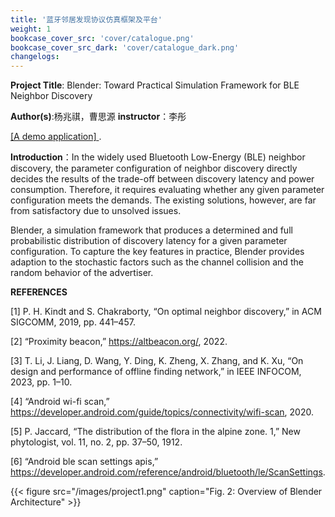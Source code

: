 ```yaml
---
title: '蓝牙邻居发现协议仿真框架及平台'
weight: 1
bookcase_cover_src: 'cover/catalogue.png'
bookcase_cover_src_dark: 'cover/catalogue_dark.png'
changelogs:
---
```


**Project Title**: Blender: Toward Practical Simulation Framework for BLE Neighbor Discovery

**Author(s)**:杨兆祺，曹思源   **instructor**：李彤 

[ [A demo application] ](https://algospace.top/algorithm/blender_as_a_service/v1.0/).

**Introduction**：In the widely used Bluetooth Low-Energy (BLE) neighbor discovery, the parameter configuration of neighbor discovery directly decides the results of the trade-off between discovery latency and power consumption. Therefore, it requires evaluating whether any given parameter configuration meets the demands. The existing solutions, however, are far from satisfactory due to unsolved issues. 

Blender, a simulation framework that produces a determined and full probabilistic distribution of discovery latency for a given parameter configuration. To capture the key features in practice, Blender provides adaption to the stochastic factors such as the channel collision and the random behavior of the advertiser.


**REFERENCES**

[1] P. H. Kindt and S. Chakraborty, “On optimal neighbor discovery,” in ACM SIGCOMM, 2019, pp. 441–457.

[2] “Proximity beacon,” https://altbeacon.org/, 2022.

[3] T. Li, J. Liang, D. Wang, Y. Ding, K. Zheng, X. Zhang, and K. Xu, “On design and performance of offline finding network,” in IEEE INFOCOM, 2023, pp. 1–10.

[4] “Android wi-fi scan,” https://developer.android.com/guide/topics/connectivity/wifi-scan, 2020.

[5] P. Jaccard, “The distribution of the flora in the alpine zone. 1,” New phytologist, vol. 11, no. 2, pp. 37–50, 1912.

[6] “Android ble scan settings apis,” https://developer.android.com/reference/android/bluetooth/le/ScanSettings.

{{< figure src="/images/project1.png" caption="Fig. 2: Overview of Blender Architecture" >}}
